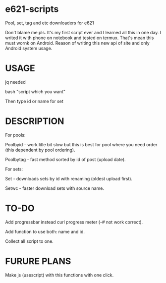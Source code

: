 # e621-scripts
Pool, set, tag and etc downloaders for e621

Don't blame me pls. It's my first script ever and I learned all this in one day. I writed it with phone on notebook and tested on termux. That's mean this must wornk on Android. Reason of writing this new api of site and only Android system usage. 


# USAGE

jq needed

bash "script which you want"

Then type id or name for set

# DESCRIPTION

For pools:

Poolbyid - work litle bit slow but this is best for pool where you need order (this dependent by pool ordering).
 
Poolbytag - fast method sorted by id of post (upload date). 

For sets:

Set - downloads sets by id with renaming (oldest upload first). 

Setwc - faster download sets with source name. 

# TO-DO

Add progressbar instead curl progress meter (-# not work correct). 

Add function to use both: name and id.

Collect all script to one. 

# FURURE PLANS

Make js (usescript) with this functions with one click. 
